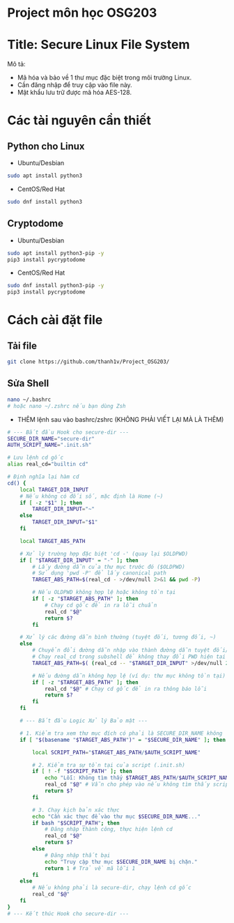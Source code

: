 # Project môn học OSG203 
# Title: Secure Linux File System

Mô tả: 
- Mã hóa và bảo về 1 thư mục đặc biệt trong môi trường Linux.
- Cần đăng nhập để truy cập vào file này.
- Mật khẩu lưu trữ được mã hóa AES-128.

# Các tài nguyên cần thiết
## Python cho Linux
- Ubuntu/Desbian
``` bash
sudo apt install python3
```
- CentOS/Red Hat
``` bash
sudo dnf install python3
```

## Cryptodome
- Ubuntu/Desbian
``` bash
sudo apt install python3-pip -y
pip3 install pycryptodome
```
- CentOS/Red Hat
``` bash
sudo dnf install python3-pip -y
pip3 install pycryptodome
```

# Cách cài đặt file
## Tải file 
```bash
git clone https://github.com/thanh1v/Project_OSG203/
```
## Sửa Shell
```bash
nano ~/.bashrc
# hoặc nano ~/.zshrc nếu bạn dùng Zsh
```
- THÊM lệnh sau vào bashrc/zshrc (KHÔNG PHẢI VIẾT LẠI MÀ LÀ THÊM)
``` bash
# --- Bắt đầu Hook cho secure-dir ---
SECURE_DIR_NAME="secure-dir"
AUTH_SCRIPT_NAME=".init.sh"

# Lưu lệnh cd gốc
alias real_cd="builtin cd"

# Định nghĩa lại hàm cd
cd() {
    local TARGET_DIR_INPUT
    # Nếu không có đối số, mặc định là Home (~)
    if [ -z "$1" ]; then
        TARGET_DIR_INPUT="~"
    else
        TARGET_DIR_INPUT="$1"
    fi

    local TARGET_ABS_PATH

    # Xử lý trường hợp đặc biệt 'cd -' (quay lại $OLDPWD)
    if [ "$TARGET_DIR_INPUT" = "-" ]; then
        # Lấy đường dẫn của thư mục trước đó ($OLDPWD)
        # Sử dụng 'pwd -P' để lấy canonical path
        TARGET_ABS_PATH=$(real_cd - >/dev/null 2>&1 && pwd -P)

        # Nếu OLDPWD không hợp lệ hoặc không tồn tại
        if [ -z "$TARGET_ABS_PATH" ]; then
            # Chạy cd gốc để in ra lỗi chuẩn
            real_cd "$@"
            return $?
        fi

    # Xử lý các đường dẫn bình thường (tuyệt đối, tương đối, ~)
    else
        # Chuyển đổi đường dẫn nhập vào thành đường dẫn tuyệt đối/đã xử lý (canonical path)
        # Chạy real_cd trong subshell để không thay đổi PWD hiện tại
        TARGET_ABS_PATH=$( (real_cd -- "$TARGET_DIR_INPUT" >/dev/null 2>&1 && pwd -P) )

        # Nếu đường dẫn không hợp lệ (ví dụ: thư mục không tồn tại)
        if [ -z "$TARGET_ABS_PATH" ]; then
            real_cd "$@" # Chạy cd gốc để in ra thông báo lỗi
            return $?
        fi
    fi

    # --- Bắt đầu Logic Xử lý Bảo mật ---

    # 1. Kiểm tra xem thư mục đích có phải là SECURE_DIR_NAME không
    if [ "$(basename "$TARGET_ABS_PATH")" = "$SECURE_DIR_NAME" ]; then

        local SCRIPT_PATH="$TARGET_ABS_PATH/$AUTH_SCRIPT_NAME"

        # 2. Kiểm tra sự tồn tại của script (.init.sh)
        if [ ! -f "$SCRIPT_PATH" ]; then
            echo "Lỗi: Không tìm thấy $TARGET_ABS_PATH/$AUTH_SCRIPT_NAME. Cho phép truy cập..."
            real_cd "$@" # Vẫn cho phép vào nếu không tìm thấy script
            return $?
        fi

        # 3. Chạy kịch bản xác thực
        echo "Cần xác thực để vào thư mục $SECURE_DIR_NAME..."
        if bash "$SCRIPT_PATH"; then
            # Đăng nhập thành công, thực hiện lệnh cd
            real_cd "$@"
            return $?
        else
            # Đăng nhập thất bại
            echo "Truy cập thư mục $SECURE_DIR_NAME bị chặn."
            return 1 # Trả về mã lỗi 1
        fi
    else
        # Nếu không phải là secure-dir, chạy lệnh cd gốc
        real_cd "$@"
    fi
}
# --- Kết thúc Hook cho secure-dir ---
```
